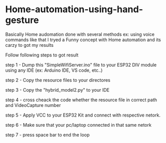 # Home-automation-using-hand-gesture

  Basically Home audomation done with several methods 
  ex: using voice commands
  like that I tryed a Funny concept with Home automation and its carzy to got my results
  
Follow following steps to got result

step 1 - Dump this "SimpleWifiServer.ino" file to your ESP32 DIV module using any IDE (ex: Arduino IDE, VS code, etc..)

step 2 - Copy the resource files to your directores

step 3 - Copy the "hybrid_model2.py" to your IDE

step 4 - cross cheack the code whether the resource file in correct path and VideoCapture number

step 5 - Apply VCC to your ESP32 Kit and connect with respective netork.

step 6 - Make sure that your pc/laptop connected in that same netork

step 7 - press space bar to end the loop
